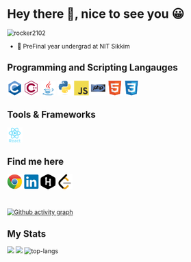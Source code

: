 # Hey there 👋, nice to see you 😀

<img src="https://komarev.com/ghpvc/?username=manishkumar-hub&color=blueviolet&label=Profile+Views" alt="rocker2102" />


- 🌱 PreFinal year undergrad at NIT Sikkim

## Programming and Scripting Langauges

<img src="https://raw.githubusercontent.com/Rocker2102/Rocker2102/master/icons/c/c-original.svg" alt="c" width="35" height="35"/> <img src="https://raw.githubusercontent.com/Rocker2102/Rocker2102/master/icons/cplusplus/cplusplus-line.svg" alt="c++" width="35" height="35"/> 
<img src="https://raw.githubusercontent.com/Rocker2102/Rocker2102/master/icons/java/java-original.svg" alt="java" width="35" height="35"/> <img src="https://raw.githubusercontent.com/Rocker2102/Rocker2102/master/icons/python/python-original.svg" alt="python" width="35" height="35"/> <img src="https://raw.githubusercontent.com/Rocker2102/Rocker2102/master/icons/javascript/javascript-original.svg" alt="javascript" width="35" height="35"/> <img src="https://raw.githubusercontent.com/Rocker2102/Rocker2102/master/icons/php/php-original.svg" alt="php" width="35" height="35"/> <img src="https://raw.githubusercontent.com/Rocker2102/Rocker2102/master/icons/html5/html5-original.svg" alt="html5" width="35" height="35"/> <img src="https://raw.githubusercontent.com/Rocker2102/Rocker2102/master/icons/css3/css3-original.svg" alt="css3" width="35" height="35"/>

## Tools & Frameworks

<img src="https://raw.githubusercontent.com/Rocker2102/Rocker2102/master/icons/reactjs/react-original.svg" alt="react" width="35" height="35"/> 

## Find me here 

<a href="https://manishkumar12.netlify.app/" target="_blank"><img align="center" src="https://raw.githubusercontent.com/Rocker2102/Rocker2102/master/icons/chrome/chrome-original.svg" alt="rocker2102" height="35" width="35" /></a>
<a href="https://www.linkedin.com/in/manish-kumar-pandit-092107214/" target="_blank"><img align="center" src="https://raw.githubusercontent.com/Rocker2102/Rocker2102/master/icons/linkedin/linkedin-original.svg" alt="rocker2102" height="35" width="35" /></a>
<a href="https://www.hackerrank.com/manishkumarpand2" target="_blank"><img align="center" src="https://raw.githubusercontent.com/Rocker2102/Rocker2102/master/icons/hackerrank/hackerrank-original.svg" alt="rocker2102" height="35" width="35" /></a>
<a href="https://leetcode.com/manishkumarpandit12/" target="_blank"><img align="center" src="https://raw.githubusercontent.com/Rocker2102/Rocker2102/master/icons/leetcode/leetcode-iconscout-icon54.svg" alt="rocker2102" height="35" width="35" /></a>

<br />

[![Github activity graph](https://activity-graph.herokuapp.com/graph?username=manishkumar-hub&theme=react-dark&hide_border=true&color=BDDFFF&line=6E93B5&point=BDDFFF&area=true)](https://git.io/manishkumar-hub&hide_border=true)

## My Stats

<p align="left">
  <img width="49.5%" src="https://github-readme-stats.vercel.app/api/?username=manishkumar-hub&theme=prussian&show_icons=true&count_private=true&hide_border=true" />
  <img width="49.5%" src="http://github-readme-streak-stats.herokuapp.com?user=manishkumar-hub&theme=prussian&hide_border=true" />
  <img width="49.5%" src="https://github-readme-stats.vercel.app/api/top-langs/?username=manishkumar-hub&theme=prussian&hide_border=true&layout=compact&count_private=true&hide=html,css,blade,shell" alt="top-langs" />
</p>
